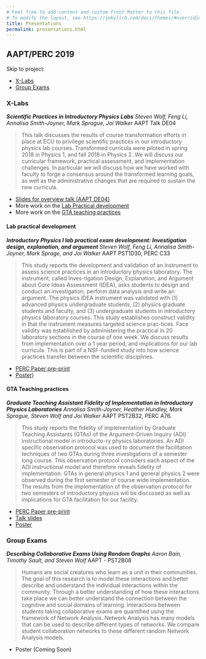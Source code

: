 ```yaml
---
# Feel free to add content and custom Front Matter to this file.
# To modify the layout, see https://jekyllrb.com/docs/themes/#overriding-theme-defaults
title: Presentations
permalink: presentations.html
---
```


## AAPT/PERC 2019
Skip to project:
- [X-Labs](#xlabs19)
- [Group Exams](#gpExams19)

### <a name="xlabs19">X-Labs</a>

***Scientific Practices in Introductory Physics Labs***
*Steven Wolf, Feng Li, Annalisa Smith-Joyner, Mark Sprague, Joi Walker*
AAPT Talk DE04

> This talk discusses the results of course transformation efforts in place at ECU to privilege scientific practices in our introductory physics lab courses. Transformed curricula were piloted in spring 2018 in Physics 1, and fall 2018 in Physics 2. We will discuss our curricular framework, practical assessment, and implementation challenges. In particular we will discuss how we have worked with faculty to forge a consensus around the transformed learning goals, as well as the administrative changes that are required to sustain the new curricula.  

- [Slides for overview talk (AAPT DE04)](./presentations/aapt2019/xlabsOverview.pdf)
- More work on the [Lab Practical development](#xlabsPrac)
- More work on the [GTA teaching practices](#xlabsTA)



#### <a name="xlabsPrac">Lab practical development</a>

***Introductory Physics I lab practical exam development: Investigation design, explanation, and argument*** *Steven Wolf, Feng Li, Annalisa Smith-Joyner, Mark Sprage, and Joi Walker* AAPT PST1D30, PERC C33

> This study reports the development and validation of an instrument to assess science practices in an introductory physics laboratory. The instrument, called Inves-tigation Design, Explanation, and Argument about Core Ideas Assessment (IDEA), asks students to design and conduct an investigation, perform data analysis and write an argument. The physics IDEA instrument was validated with (1) advanced physics undergraduate students, (2) physics graduate students and faculty, and (3) undergraduate students in introductory physics laboratory courses. This study establishes construct validity in that the instrument measures targeted science prac-tices. Face validity was established by administering the practical in 20 laboratory sections in the course of one week. We discuss results from implementation over a 1 year period, and implications for our lab curricula. This is part of a NSF-funded study into how science practices transfer between the scientific disciplines. 

- [PERC Paper pre-print](./presentations/aapt2019/xlabsPracDevPaper.pdf)
- [Poster](./presentations/aapt2019/xlabsPracDevPaper.pdf))

#### <a name="xlabsTA">GTA Teaching practices</a>

***Graduate Teaching Assistant Fidelity of Implementation in Introductory Physics Laboratories*** *Annalisa Smith-Joyner, Heather Hundley, Mark Sprague, Steven Wolf and Joi Walker* AAPT PST2B32, PERC A76.

> This study reports the fidelity of implementation by Graduate Teaching Assistants (GTAs) of the Argument-Driven Inquiry (ADI) instructional model in introducto-ry physics laboratories. An ADI specific observation protocol was used to document the facilitation techniques of two GTAs during three investigations of a semester long course. This observation protocol considers each aspect of the ADI instructional model and therefore reveals fidelity of implementation. GTAs in general physics 1 and general physics 2 were observed during the first semester of course wide implementation. The results from the implementation of the observation protocol for two semesters of introductory physics will be discussed as well as implications for GTA facilitation for our facility. 

- [PERC Paper pre-print](./presentations/aapt2019/xlabsGTAPaper.pdf)
- [Talk slides](./presentations/aapt2019/AAPT2019SmithJoyner.pptx)
- [Poster](./presentations/aapt2019/xlabsGTAPaper.pdf)



### <a name="gpExams19">Group Exams</a>

***Describing Collaborative Exams Using Random Graphs*** _Aaron Bain, Timothy Sault, and Steven Wolf_ AAPT - PST2B08

> Humans are social creatures who learn as a unit in their communities. The goal of this research is to model these interactions and better describe and understand the individual interactions within the community. Through a better understanding of how these interactions take place we can better understand the connection between the cognitive and social domains of learning. Interactions between students taking collaborative exams are quantified using the framework of Network Analysis. Network Analysis has many models that can be used to describe different types of networks. We compare student collaboration networks to these different random Network Analysis models.

- Poster (Coming Soon)
